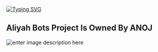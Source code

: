 [![Typing SVG](https://readme-typing-svg.demolab.com?font=Anton&size=21&pause=1000&color=A200F7&center=true&vCenter=true&width=435&lines=Hello+Guys;I'm+Anoj+Yasarathne;The+Owner+Of+Aliyah+Bots)](https://git.io/typing-svg)


## Aliyah Bots Project Is Owned By ANOJ

![enter image description here](https://i.scdn.co/image/ab6761610000e5eb5276a35346fb02cee8e476f5)

